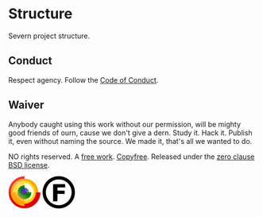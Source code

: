 # Structure

Severn project structure.

## Conduct

Respect agency. Follow the [Code of Conduct](CODE_OF_CONDUCT.md).

## Waiver

Anybody caught using this work without our permission, will be mighty good friends of ourn, cause we don't give a dern. Study it. Hack it. Publish it, even without naming the source. We made it, that's all we wanted to do.

NO rights reserved. A [free work](https://freedomdefined.org/Definition). [Copyfree](http://copyfree.org/). Released under the [zero clause BSD license](https://opensource.org/licenses/FPL-1.0.0).

<!-- markdownlint-disable MD033 -->
[<img src="freedom/FreeCulturalWork.svg" alt="Free Cultural Work" width="65px" />](https://freedomdefined.org/Definition)
[<img src="freedom/Copyfree.svg" alt="Copyfree" width="65px" />](http://copyfree.org/)
<!-- markdownlint-enable MD033 -->
